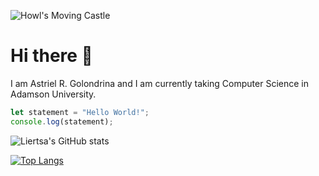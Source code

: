 ![Howl's Moving Castle](https://static.wikia.nocookie.net/studio-ghibli/images/8/86/Sophie_howl_promo.jpg/revision/latest?cb=20200717234936)

# Hi there 👋

I am Astriel R. Golondrina and I am currently taking Computer Science in Adamson University. 
```js
let statement = "Hello World!";
console.log(statement);
```
![Liertsa's GitHub stats](https://github-readme-stats.vercel.app/api?username=liertsa&show_icons=true&theme=tokyonight)

[![Top Langs](https://github-readme-stats.vercel.app/api/top-langs/?username=liertsa&langs_count=8)](https://github.com/anuraghazra/github-readme-stats)

